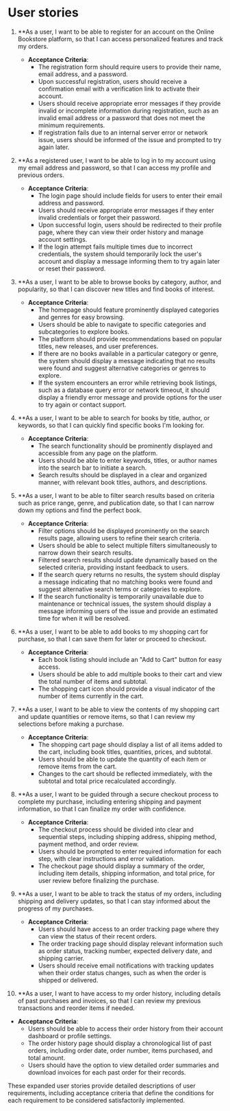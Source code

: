 # User stories

1. **As a user, I want to be able to register for an account on the Online Bookstore platform, so that I can access personalized features and track my orders.

   - **Acceptance Criteria**:
     - The registration form should require users to provide their name, email address, and a password.
     - Upon successful registration, users should receive a confirmation email with a verification link to activate their account.
     - Users should receive appropriate error messages if they provide invalid or incomplete information during registration, such as an invalid email address or a password that does not meet the minimum requirements.
     - If registration fails due to an internal server error or network issue, users should be informed of the issue and prompted to try again later.

2. **As a registered user, I want to be able to log in to my account using my email address and password, so that I can access my profile and previous orders.

   - **Acceptance Criteria**:
     - The login page should include fields for users to enter their email address and password.
     - Users should receive appropriate error messages if they enter invalid credentials or forget their password.
     - Upon successful login, users should be redirected to their profile page, where they can view their order history and manage account settings.
     - If the login attempt fails multiple times due to incorrect credentials, the system should temporarily lock the user's account and display a message informing them to try again later or reset their password.

1. **As a user, I want to be able to browse books by category, author, and popularity, so that I can discover new titles and find books of interest.

   - **Acceptance Criteria**:
     - The homepage should feature prominently displayed categories and genres for easy browsing.
     - Users should be able to navigate to specific categories and subcategories to explore books.
     - The platform should provide recommendations based on popular titles, new releases, and user preferences.
     - If there are no books available in a particular category or genre, the system should display a message indicating that no results were found and suggest alternative categories or genres to explore.
     - If the system encounters an error while retrieving book listings, such as a database query error or network timeout, it should display a friendly error message and provide options for the user to try again or contact support.

2. **As a user, I want to be able to search for books by title, author, or keywords, so that I can quickly find specific books I'm looking for.

   - **Acceptance Criteria**:
     - The search functionality should be prominently displayed and accessible from any page on the platform.
     - Users should be able to enter keywords, titles, or author names into the search bar to initiate a search.
     - Search results should be displayed in a clear and organized manner, with relevant book titles, authors, and descriptions.

3. **As a user, I want to be able to filter search results based on criteria such as price range, genre, and publication date, so that I can narrow down my options and find the perfect book.

   - **Acceptance Criteria**:
     - Filter options should be displayed prominently on the search results page, allowing users to refine their search criteria.
     - Users should be able to select multiple filters simultaneously to narrow down their search results.
     - Filtered search results should update dynamically based on the selected criteria, providing instant feedback to users.
     - If the search query returns no results, the system should display a message indicating that no matching books were found and suggest alternative search terms or categories to explore.
     - If the search functionality is temporarily unavailable due to maintenance or technical issues, the system should display a message informing users of the issue and provide an estimated time for when it will be resolved.

4. **As a user, I want to be able to add books to my shopping cart for purchase, so that I can save them for later or proceed to checkout.

   - **Acceptance Criteria**:
     - Each book listing should include an "Add to Cart" button for easy access.
     - Users should be able to add multiple books to their cart and view the total number of items and subtotal.
     - The shopping cart icon should provide a visual indicator of the number of items currently in the cart.

5. **As a user, I want to be able to view the contents of my shopping cart and update quantities or remove items, so that I can review my selections before making a purchase.

   - **Acceptance Criteria**:
     - The shopping cart page should display a list of all items added to the cart, including book titles, quantities, prices, and subtotal.
     - Users should be able to update the quantity of each item or remove items from the cart.
     - Changes to the cart should be reflected immediately, with the subtotal and total price recalculated accordingly.

6. **As a user, I want to be guided through a secure checkout process to complete my purchase, including entering shipping and payment information, so that I can finalize my order with confidence.

   - **Acceptance Criteria**:
     - The checkout process should be divided into clear and sequential steps, including shipping address, shipping method, payment method, and order review.
     - Users should be prompted to enter required information for each step, with clear instructions and error validation.
     - The checkout page should display a summary of the order, including item details, shipping information, and total price, for user review before finalizing the purchase.

7. **As a user, I want to be able to track the status of my orders, including shipping and delivery updates, so that I can stay informed about the progress of my purchases.

   - **Acceptance Criteria**:
     - Users should have access to an order tracking page where they can view the status of their recent orders.
     - The order tracking page should display relevant information such as order status, tracking number, expected delivery date, and shipping carrier.
     - Users should receive email notifications with tracking updates when their order status changes, such as when the order is shipped or delivered.

8.  **As a user, I want to have access to my order history, including details of past purchases and invoices, so that I can review my previous transactions and reorder items if needed.

   - **Acceptance Criteria**:
     - Users should be able to access their order history from their account dashboard or profile settings.
     - The order history page should display a chronological list of past orders, including order date, order number, items purchased, and total amount.
     - Users should have the option to view detailed order summaries and download invoices for each past order for their records.

These expanded user stories provide detailed descriptions of user requirements, including acceptance criteria that define the conditions for each requirement to be considered satisfactorily implemented.